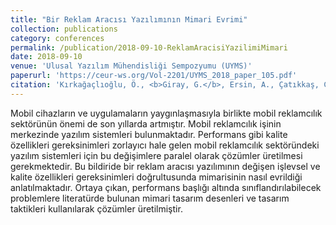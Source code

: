 ```yaml
---
title: "Bir Reklam Aracısı Yazılımının Mimari Evrimi"
collection: publications
category: conferences
permalink: /publication/2018-09-10-ReklamAracisiYazilimiMimari
date: 2018-09-10
venue: 'Ulusal Yazılım Mühendisliği Sempozyumu (UYMS)'
paperurl: 'https://ceur-ws.org/Vol-2201/UYMS_2018_paper_105.pdf'
citation: 'Kırkağaçlıoğlu, Ö., <b>Giray, G.</b>, Ersin, A., Çatıkkaş, C., Koçer, S., Şeremet, T., & Ünalır, M. O. Bir Reklam Aracısı Yazılımının Mimari Evrimi. <i>2018 Ulusal Yazılım Mühendisliği Sempozyumu (UYMS)</i>'
---
```


Mobil cihazların ve uygulamaların yaygınlaşmasıyla birlikte mobil reklamcılık sektörünün önemi de son yıllarda artmıştır. Mobil reklamcılık işinin merkezinde yazılım sistemleri bulunmaktadır. Performans gibi kalite özellikleri gereksinimleri zorlayıcı hale gelen mobil reklamcılık sektöründeki yazılım sistemleri için bu değişimlere paralel olarak çözümler üretilmesi gerekmektedir. Bu bildiride bir reklam aracısı yazılımının değişen işlevsel ve kalite özellikleri gereksinimleri doğrultusunda mimarisinin nasıl evrildiği anlatılmaktadır. Ortaya çıkan, performans başlığı altında sınıflandırılabilecek problemlere literatürde bulunan mimari tasarım desenleri ve tasarım taktikleri kullanılarak çözümler üretilmiştir.